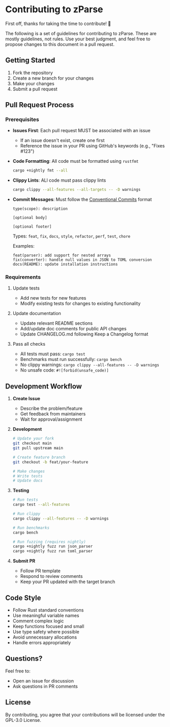 # Contributing to zParse

First off, thanks for taking the time to contribute! 🎉

The following is a set of guidelines for contributing to zParse. These are mostly guidelines, not rules. Use your best judgment, and feel free to propose changes to this document in a pull request.

## Getting Started

1. Fork the repository
2. Create a new branch for your changes
3. Make your changes
4. Submit a pull request

## Pull Request Process

### Prerequisites

- **Issues First**: Each pull request MUST be associated with an issue

  - If an issue doesn't exist, create one first
  - Reference the issue in your PR using GitHub's keywords (e.g., "Fixes #123")

- **Code Formatting**: All code must be formatted using `rustfmt`

  ```bash
  cargo +nightly fmt --all
  ```

- **Clippy Lints**: ALl code must pass clippy lints

  ```bash
  cargo clippy --all-features --all-targets -- -D warnings
  ```

- **Commit Messages**: Must follow the [Conventional Commits](https://www.conventionalcommits.org/) format

  ```
  type(scope): description

  [optional body]

  [optional footer]
  ```

  Types: `feat`, `fix`, `docs`, `style`, `refactor`, `perf`, `test`, `chore`

  Examples:

  ```
  feat(parser): add support for nested arrays
  fix(converter): handle null values in JSON to TOML conversion
  docs(README): update installation instructions
  ```

### Requirements

1. Update tests

   - Add new tests for new features
   - Modify existing tests for changes to existing functionality

2. Update documentation

   - Update relevant README sections
   - Add/update doc comments for public API changes
   - Update CHANGELOG.md following Keep a Changelog format

3. Pass all checks

   - All tests must pass: `cargo test`
   - Benchmarks must run successfully: `cargo bench`
   - No clippy warnings: `cargo clippy --all-features -- -D warnings`
   - No unsafe code: `#![forbid(unsafe_code)]`

## Development Workflow

1. **Create Issue**

   - Describe the problem/feature
   - Get feedback from maintainers
   - Wait for approval/assignment

2. **Development**

   ```bash
   # Update your fork
   git checkout main
   git pull upstream main

   # Create feature branch
   git checkout -b feat/your-feature

   # Make changes
   # Write tests
   # Update docs
   ```

3. **Testing**

   ```bash
   # Run tests
   cargo test --all-features

   # Run clippy
   cargo clippy --all-features -- -D warnings

   # Run benchmarks
   cargo bench

   # Run fuzzing (requires nightly)
   cargo +nightly fuzz run json_parser
   cargo +nightly fuzz run toml_parser
   ```

4. **Submit PR**
   - Follow PR template
   - Respond to review comments
   - Keep your PR updated with the target branch

## Code Style

- Follow Rust standard conventions
- Use meaningful variable names
- Comment complex logic
- Keep functions focused and small
- Use type safety where possible
- Avoid unnecessary allocations
- Handle errors appropriately

## Questions?

Feel free to:

- Open an issue for discussion
- Ask questions in PR comments

## License

By contributing, you agree that your contributions will be licensed under the GPL-3.0 License.
